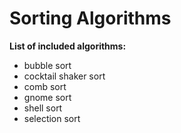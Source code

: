 # Sorting Algorithms

**List of included algorithms:**
* bubble sort
* cocktail shaker sort
* comb sort
* gnome sort
* shell sort
* selection sort

